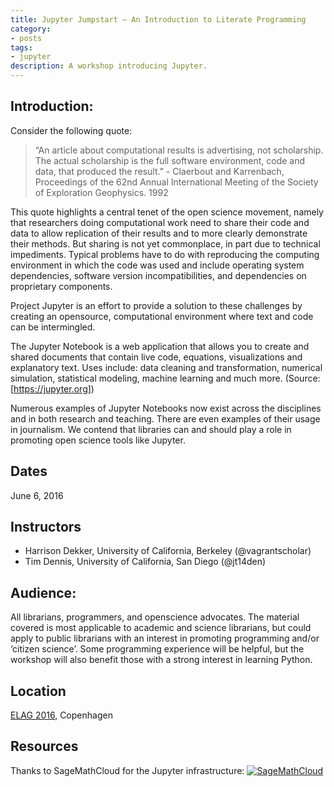 ```yaml
---
title: Jupyter Jumpstart – An Introduction to Literate Programming
category:
- posts
tags:
- jupyter
description: A workshop introducing Jupyter.
---
```

## Introduction:

Consider the following quote:
> “An article about computational results is advertising, not
scholarship. The actual scholarship is the full software environment, code and data, that produced the result.” - Claerbout and Karrenbach, Proceedings of the 62nd Annual International Meeting of the Society of Exploration Geophysics. 1992

This quote highlights a central tenet of the open science movement, namely that researchers doing computational work need to share their code and data to allow replication of their results
and to more clearly demonstrate their methods. But sharing is not yet commonplace, in part due to technical impediments. Typical problems have to do with reproducing the computing
environment in which the code was used and include operating system dependencies, software version incompatibilities, and dependencies on proprietary components.

Project Jupyter is an effort to provide a solution to these challenges by creating an opensource, computational environment where text and code can be intermingled.

The Jupyter Notebook is a web application that allows you to create and shared documents that contain live code, equations, visualizations and explanatory text. Uses include: data cleaning and transformation, numerical simulation, statistical modeling,
machine learning and much more. (Source: [https://jupyter.org])

Numerous examples of Jupyter Notebooks now exist across the disciplines and in both research
and teaching. There are even examples of their usage in journalism. We contend that libraries can and should play a role in promoting open science tools like Jupyter.

## Dates
June 6, 2016

## Instructors
* Harrison Dekker, University of California, Berkeley (@vagrantscholar)
* Tim Dennis, University of California, San Diego (@jt14den)

## Audience:
All librarians, programmers, and  openscience advocates. The material covered is most applicable to academic and science librarians, but could apply to public librarians with an interest in promoting programming and/or ‘citizen science’. Some programming experience will be helpful, but the workshop will also benefit those with a strong interest in learning Python.

## Location
[ELAG 2016](https://elag2016.org/), Copenhagen

## Resources
Thanks to SageMathCloud for the Jupyter infrastructure:  [![SageMathCloud](https://cloud.sagemath.com/smc-logo.png)](https://cloud.sagemath.com/)

